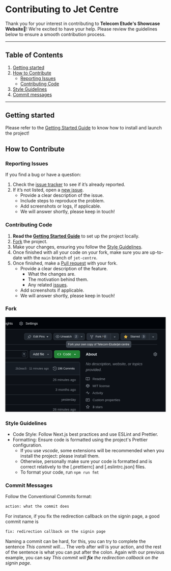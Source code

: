 # Contributing to Jet Centre

Thank you for your interest in contributing to **Telecom Etude's Showcase Website**🚀! We're excited to have your help. Please review the guidelines below to ensure a smooth contribution process.

---

## Table of Contents

1. [Getting started](#getting-started)
2. [How to Contribute](#how-to-contribute)
    - [Reporting Issues](#reporting-issues)
    - [Contributing Code](#contributing-code)
3. [Style Guidelines](#style-guidelines)
4. [Commit messages](#commit-messages)

---

## Getting started

Please refer to the [Getting Started Guide](GETTING_STARTED.md) to know how to install and launch the project!

## How to Contribute

### Reporting Issues

If you find a bug or have a question:

1. Check the [issue tracker](https://github.com/telecom-etude/jet-centre/issues) to see if it’s already reported.
2. If it’s not listed, open a [new issue](https://github.com/telecom-etude/jet-centre/issues/new).
    - Provide a clear description of the issue.
    - Include steps to reproduce the problem.
    - Add screenshots or logs, if applicable.
    - We will answer shortly, please keep in touch!

### Contributing Code

1. **Read the [Getting Started Guide](GETTING_STARTED.md)** to set up the project locally.
2. [Fork](#fork) the project.
3. Make your changes, ensuring you follow the [Style Guidelines](#style-guidelines).
4. Once finished with all your code on your fork, make sure you are up-to-date with the `main` branch of `jet-centre`.
5. Once finished, make a [Pull request](https://github.com/telecom-etude/jet-centre/pulls) with your fork.
    - Provide a clear description of the feature.
        - What the changes are.
        - The motivation behind them.
        - Any related [issues](<(https://github.com/telecom-etude/jet-centre/issues)>).
    - Add screenshots if applicable.
    - We will answer shortly, please keep in touch!

### Fork

![Fork](fork.png)

### Style Guidelines

- Code Style: Follow Next.js best practices and use ESLint and Prettier.
- Formatting: Ensure code is formatted using the project's Prettier configuration.
    - If you use _vscode_, some extensions will be recommended when you install the project: please install them.
    - Otherwise, personally make sure your code is formatted and is correct relatively to the [.prettierrc] and [.eslintrc.json] files.
    - To format your code, run `npm run fmt`

### Commit Messages

Follow the Conventional Commits format:

```txt
action: what the commit does
```

For instance, if you fix the redirection callback on the signin page, a good commit name is

```txt
fix: redirection callback on the signin page
```

Naming a commit can be hard, for this, you can try to complete the sentence _This commit will..._. The verb after _will_ is your action, and the rest of the sentence is what you can put after the colon. Again with our previous example, you can say _This commit will **fix** the redirection callback on the signin page_.
